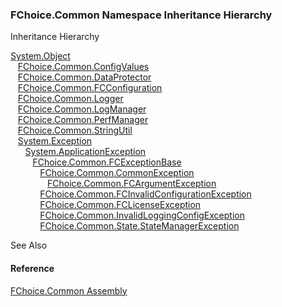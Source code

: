 ﻿### FChoice.Common Namespace Inheritance Hierarchy

Inheritance Hierarchy

[System.Object](#)  
   [FChoice.Common.ConfigValues](FChoice.Common~FChoice.Common.ConfigValues.md)  
   [FChoice.Common.DataProtector](FChoice.Common~FChoice.Common.DataProtector.md)  
   [FChoice.Common.FCConfiguration](FChoice.Common~FChoice.Common.FCConfiguration.md)  
   [FChoice.Common.Logger](FChoice.Common~FChoice.Common.Logger.md)  
   [FChoice.Common.LogManager](FChoice.Common~FChoice.Common.LogManager.md)  
   [FChoice.Common.PerfManager](FChoice.Common~FChoice.Common.PerfManager.md)  
   [FChoice.Common.StringUtil](FChoice.Common~FChoice.Common.StringUtil.md)  
   [System.Exception](#)  
      [System.ApplicationException](#)  
         [FChoice.Common.FCExceptionBase](FChoice.Common~FChoice.Common.FCExceptionBase.md)  
            [FChoice.Common.CommonException](FChoice.Common~FChoice.Common.CommonException.md)  
               [FChoice.Common.FCArgumentException](FChoice.Common~FChoice.Common.FCArgumentException.md)  
            [FChoice.Common.FCInvalidConfigurationException](FChoice.Common~FChoice.Common.FCInvalidConfigurationException.md)  
            [FChoice.Common.FCLicenseException](FChoice.Common~FChoice.Common.FCLicenseException.md)  
            [FChoice.Common.InvalidLoggingConfigException](FChoice.Common~FChoice.Common.InvalidLoggingConfigException.md)  
            [FChoice.Common.State.StateManagerException](FChoice.Common~FChoice.Common.State.StateManagerException.md)  

See Also

#### Reference

[FChoice.Common Assembly](FChoice.Common.md)